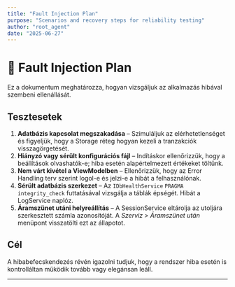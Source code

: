 ```yaml
---
title: "Fault Injection Plan"
purpose: "Scenarios and recovery steps for reliability testing"
author: "root_agent"
date: "2025-06-27"
---
```


# 🐞 Fault Injection Plan

Ez a dokumentum meghatározza, hogyan vizsgáljuk az alkalmazás hibával szembeni ellenállását.

## Tesztesetek

1. **Adatbázis kapcsolat megszakadása** – Szimuláljuk az elérhetetlenséget és figyeljük, hogy a Storage réteg hogyan kezeli a tranzakciók visszagörgetését.
2. **Hiányzó vagy sérült konfigurációs fájl** – Indításkor ellenőrizzük, hogy a beállítások olvashatók-e; hiba esetén alapértelmezett értékeket töltünk.
3. **Nem várt kivétel a ViewModelben** – Ellenőrizzük, hogy az Error Handling terv szerint logol-e és jelzi-e a hibát a felhasználónak.
4. **Sérült adatbázis szerkezet** – Az `IDbHealthService` `PRAGMA integrity_check` futtatásával vizsgálja a táblák épségét. Hibát a LogService naplóz.
5. **Áramszünet utáni helyreállítás** – A SessionService eltárolja az utoljára szerkesztett számla azonosítóját. A *Szerviz > Áramszünet után* menüpont visszatölti ezt az állapotot.

## Cél

A hibabefecskendezés révén igazolni tudjuk, hogy a rendszer hiba esetén is kontrolláltan működik tovább vagy elegánsan leáll.

---
